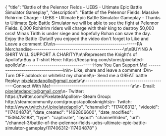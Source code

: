{
    "title": "Battle of the Pelennor Fields - UEBS - Ultimate Epic Battle Simulator Gameplay",
    "description": "Battle of the Pelennor Fields: Massive Rohirrim Charge - UEBS - Ultimate Epic Battle Simulator Gameplay - Thanks to Ultimate Epic Battle Simulator we will be able to see the fight at Pelennor Fields.  6,000 Rohirrim riders will charge with their king to destroy 50,000 orcs!  Minas Tirith is under siege and hopefully Rohan can save the day.  Enjoy the Battle :D\n\nIf you enjoyed the video don't forget to Like and Leave a comment :D\n\n-----------------------------------------PA Merchandise----------------------------------------------\n\nBUYING A SHIRT WILL SUPPORT A CHARITY!\n\nRepresent the Knight's of Apollo!\nBuy a T-shirt Here: https:\/\/teespring.com\/stores\/pixelated-apollo\n\n----------------------------------How You Can Support Me! -----------------------------------\n\n- Like, share and leave a comment :D\n- Turn OFF adblock or whitelist my channel\n- Send me a GREAT battle Replay: pixelatedapollo@gmail.com\n\n------------------------------------------Connect With Me!-----------------------------------------\n\n- Email: pixelatedapollo@gmail.com\n- Twitter: https:\/\/twitter.com\/PixelatedApollo\n- Steam Group:  http:\/\/steamcommunity.com\/groups\/apollosknights\n- Twitch: http:\/\/www.twitch.tv\/pixelatedapollo",
    "channelid": "117406312",
    "videoid": "117404878",
    "date_created": "1492806600",
    "date_modified": "1506478188",
    "type": "captivate",
    "layout": "channelVideo",
    "url": "\/channel-3\/battle-of-the-pelennor-fields-uebs-ultimate-epic-battle-simulator-gameplay\/117406312-117404878"
}